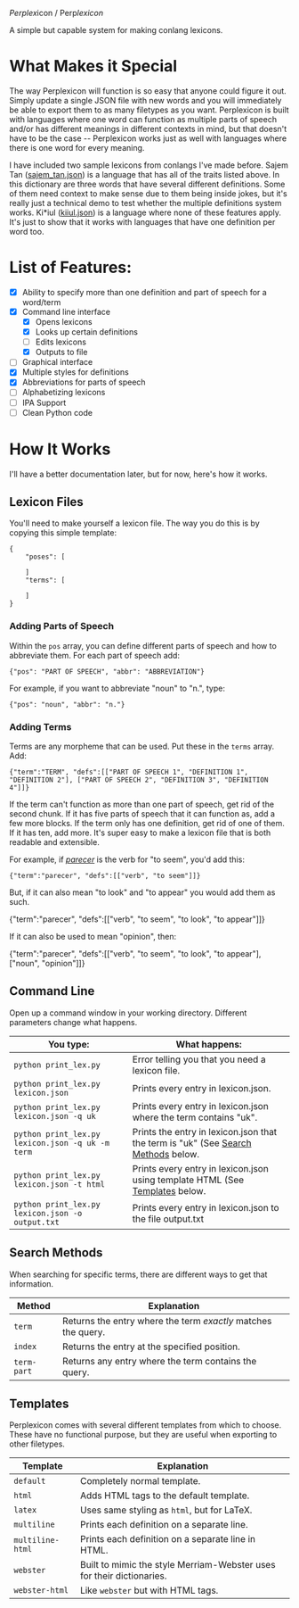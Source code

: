 *Perplex*icon / Perp*lexicon*

A simple but capable system for making conlang lexicons. 

# What Makes it Special

The way Perplexicon will function is so easy that anyone could figure it out. Simply update a single JSON file with new words and you will immediately be able to export them to as many filetypes as you want. Perplexicon is built with languages where one word can function as multiple parts of speech and/or has different meanings in different contexts in mind, but that doesn't have to be the case -- Perplexicon works just as well with languages where there is one word for every meaning.

I have included two sample lexicons from conlangs I've made before. Sajem Tan ([sajem_tan.json](https://github.com/CodeTriangle/Perplexicon/blob/master/sajem_tan.json)) is a language that has all of the traits listed above. In this dictionary are three words that have several different definitions. Some of them need context to make sense due to them being inside jokes, but it's really just a technical demo to test whether the multiple definitions system works. Ki\*iul ([kiiul.json](https://github.com/CodeTriangle/Perplexicon/blob/master/kiiul.json)) is a language where none of these features apply. It's just to show that it works with languages that have one definition per word too.

# List of Features:

- [x] Ability to specify more than one definition and part of speech for a word/term
- [x] Command line interface
    - [x] Opens lexicons
    - [x] Looks up certain definitions
    - [ ] Edits lexicons
    - [x] Outputs to file
- [ ] Graphical interface
- [x] Multiple styles for definitions
- [x] Abbreviations for parts of speech
- [ ] Alphabetizing lexicons
- [ ] IPA Support
- [ ] Clean Python code

# How It Works

I'll have a better documentation later, but for now, here's how it works.

## Lexicon Files

You'll need to make yourself a lexicon file. The way you do this is by copying this simple template:

    {
        "poses": [

        ]
        "terms": [

        ]
    }

### Adding Parts of Speech

Within the `pos` array, you can define different parts of speech and how to abbreviate them. For each part of speech add:

    {"pos": "PART OF SPEECH", "abbr": "ABBREVIATION"}

For example, if you want to abbreviate "noun" to "n.", type:

    {"pos": "noun", "abbr": "n."}

### Adding Terms

Terms are any morpheme that can be used. Put these in the `terms` array. Add:

    {"term":"TERM", "defs":[["PART OF SPEECH 1", "DEFINITION 1", "DEFINITION 2"], ["PART OF SPEECH 2", "DEFINITION 3", "DEFINITION 4"]]}

If the term can't function as more than one part of speech, get rid of the second chunk. If it has five parts of speech that it can function as, add a few more blocks. If the term only has one definition, get rid of one of them. If it has ten, add more. It's super easy to make a lexicon file that is both readable and extensible.

For example, if [*parecer*](http://www.spanishdict.com/translate/parecer) is the verb for "to seem", you'd add this:

    {"term":"parecer", "defs":[["verb", "to seem"]]}

But, if it can also mean "to look" and "to appear" you would add them as such.

   {"term":"parecer", "defs":[["verb", "to seem", "to look", "to appear"]]}

If it can also be used to mean "opinion", then:

   {"term":"parecer", "defs":[["verb", "to seem", "to look", "to appear"], ["noun", "opinion"]]}

## Command Line

Open up a command window in your working directory. Different parameters change what happens.

| You type: | What happens: |
|-----------|---------------|
| `python print_lex.py` | Error telling you that you need a lexicon file. |
| `python print_lex.py lexicon.json` | Prints every entry in lexicon.json. |
| `python print_lex.py lexicon.json -q uk` | Prints every entry in lexicon.json where the term contains "uk". |
| `python print_lex.py lexicon.json -q uk -m term` | Prints the entry in lexicon.json that the term is "uk" (See [Search Methods](#search-methods) below. |
| `python print_lex.py lexicon.json -t html` | Prints every entry in lexicon.json using template HTML (See [Templates](#templates) below. |
| `python print_lex.py lexicon.json -o output.txt` | Prints every entry in lexicon.json to the file output.txt |

## Search Methods

When searching for specific terms, there are different ways to get that information.

| Method | Explanation |
|--------|-------------|
| `term` | Returns the entry where the term *exactly* matches the query. |
| `index` | Returns the entry at the specified position. |
| `term-part` | Returns any entry where the term contains the query. |

## Templates

Perplexicon comes with several different templates from which to choose. These have no functional purpose, but they are useful when exporting to other filetypes.

| Template | Explanation |
|----------|-------------|
| `default` | Completely normal template. |
| `html` | Adds HTML tags to the default template. |
| `latex` | Uses same styling as `html`, but for LaTeX. |
| `multiline` | Prints each definition on a separate line. |
| `multiline-html` | Prints each definition on a separate line in HTML. |
| `webster` | Built to mimic the style Merriam-Webster uses for their dictionaries. |
| `webster-html` | Like `webster` but with HTML tags. |